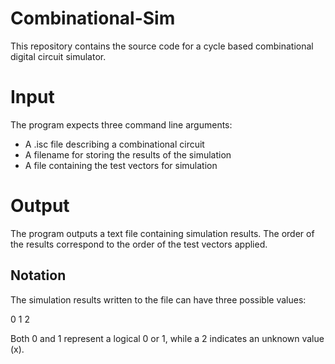 # Combinational-Sim

This repository contains the source code for a cycle based combinational digital circuit simulator. 

# Input

The program expects three command line arguments:

- A .isc file describing a combinational circuit
- A filename for storing the results of the simulation
- A file containing the test vectors for simulation

# Output

The program outputs a text file containing simulation results. The order of the results correspond to the order of the test vectors applied.

## Notation

The simulation results written to the file can have three possible values:

  0
  1
  2
  
 Both 0 and 1 represent a logical 0 or 1, while a 2 indicates an unknown value (x).
